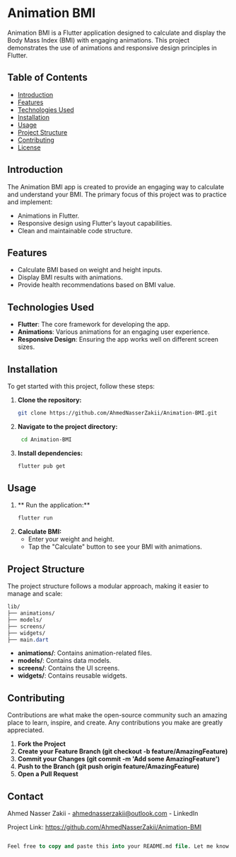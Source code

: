 # Animation BMI

Animation BMI is a Flutter application designed to calculate and display the Body Mass Index (BMI) with engaging animations. This project demonstrates the use of animations and responsive design principles in Flutter.

## Table of Contents

- [Introduction](#introduction)
- [Features](#features)
- [Technologies Used](#technologies-used)
- [Installation](#installation)
- [Usage](#usage)
- [Project Structure](#project-structure)
- [Contributing](#contributing)
- [License](#license)

## Introduction

The Animation BMI app is created to provide an engaging way to calculate and understand your BMI. The primary focus of this project was to practice and implement:
- Animations in Flutter.
- Responsive design using Flutter's layout capabilities.
- Clean and maintainable code structure.

## Features

- Calculate BMI based on weight and height inputs.
- Display BMI results with animations.
- Provide health recommendations based on BMI value.

## Technologies Used

- **Flutter**: The core framework for developing the app.
- **Animations**: Various animations for an engaging user experience.
- **Responsive Design**: Ensuring the app works well on different screen sizes.

## Installation

To get started with this project, follow these steps:

1. **Clone the repository:**
   ```bash
   git clone https://github.com/AhmedNasserZakii/Animation-BMI.git
2. **Navigate to the project directory:**
   ```bash
    cd Animation-BMI
3. **Install dependencies:**
    ```bash
    flutter pub get


## Usage


1. ** Run the application:**
   ```bash
   flutter run
2. **Calculate BMI:**
   - Enter your weight and height.
   - Tap the "Calculate" button to see your BMI with animations.


## Project Structure


The project structure follows a modular approach, making it easier to manage and scale:

```css
lib/
├── animations/
├── models/
├── screens/
├── widgets/
├── main.dart

```
- **animations/**: Contains animation-related files.
- **models/**: Contains data models.
- **screens/**: Contains the UI screens.
- **widgets/**: Contains reusable widgets.


## Contributing


Contributions are what make the open-source community such an amazing place to learn, inspire, and create. Any contributions you make are greatly appreciated.

1. **Fork the Project**
2. **Create your Feature Branch (git checkout -b feature/AmazingFeature)**
3. **Commit your Changes (git commit -m 'Add some AmazingFeature')**
4. **Push to the Branch (git push origin feature/AmazingFeature)**
5. **Open a Pull Request**

## Contact

Ahmed Nasser Zakii - ahmednasserzakii@outlook.com - LinkedIn

Project Link: https://github.com/AhmedNasserZakii/Animation-BMI

```sql

Feel free to copy and paste this into your README.md file. Let me know if you need any further assistance!




